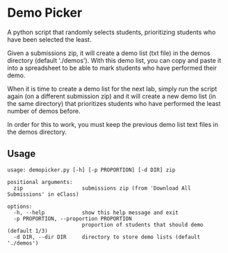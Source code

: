 # Demo Picker
A python script that randomly selects students, prioritizing students who have been selected the least.

Given a submissions zip, it will create a demo list (txt file) in the demos directory (default './demos'). With this demo list, you can copy and paste it into a spreadsheet to be able to mark students who have performed their demo. 

When it is time to create a demo list for the next lab, simply run the script again (on a different submission zip) and it will create a new demo list (in the same directory) that prioritizes students who have performed the least number of demos before. 

In order for this to work, you must keep the previous demo list text files in the demos directory.

## Usage
```
usage: demopicker.py [-h] [-p PROPORTION] [-d DIR] zip

positional arguments:
  zip                   submissions zip (from 'Download All Submissions' in eClass)

options:
  -h, --help            show this help message and exit
  -p PROPORTION, --proportion PROPORTION
                        proportion of students that should demo (default 1/3)
  -d DIR, --dir DIR     directory to store demo lists (default './demos')
```